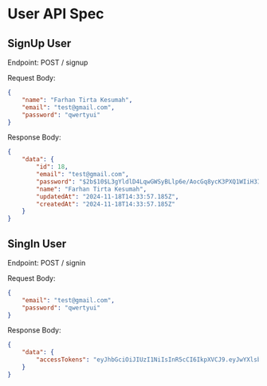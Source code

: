 # User API Spec

## SignUp User

Endpoint: POST / signup

Request Body:

```json
{
    "name": "Farhan Tirta Kesumah",
    "email": "test@gmail.com",
    "password": "qwertyui"
}
```

Response Body:

```json
{
    "data": {
        "id": 18,
        "email": "test@gmail.com",
        "password": "$2b$10$L3gYldlD4LqwGWSyBLlp6e/AocGq8ycK3PXQ1WIiH3Iup/GCCeHCW",
        "name": "Farhan Tirta Kesumah",
        "updatedAt": "2024-11-18T14:33:57.185Z",
        "createdAt": "2024-11-18T14:33:57.185Z"
    }
}
```


## SingIn User

Endpoint: POST / signin

Request Body:

```json
{
    "email": "test@gmail.com",
    "password": "qwertyui"
}
```

Response Body:

```json
{
    "data": {
        "accessTokens": "eyJhbGciOiJIUzI1NiIsInR5cCI6IkpXVCJ9.eyJwYXlsb2FkIjp7InN1YiI6MSwiZW1haWwiOiJ0ZXN0QGdtYWlsLmNvbSJ9LCJpYXQiOjE3MzE5NDA0OTIsImV4cCI6MTczMTk0NDA5Mn0.k81io34egDs-P2OYHgZYyv5BIdo92n7onoGb2B2YF3M"
    }
}
```

